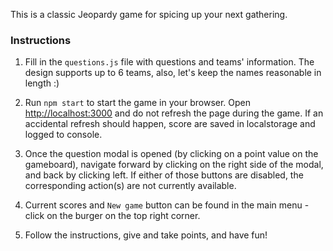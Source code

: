 This is a classic Jeopardy game for spicing up your next gathering.

### Instructions

1. Fill in the `questions.js` file with questions and teams' information. The design supports up to 6 teams, also, let's keep the names reasonable in length :)

2. Run `npm start` to start the game in your browser. Open [http://localhost:3000](http://localhost:3000) and do not refresh the page during the game.
   If an accidental refresh should happen, score are saved in localstorage and logged to console.

3. Once the question modal is opened (by clicking on a point value on the gameboard), navigate forward by clicking on the right side of the modal, and back by clicking left. If either of those buttons are disabled, the corresponding action(s) are not currently available.

4. Current scores and `New game` button can be found in the main menu - click on the burger on the top right corner.

5. Follow the instructions, give and take points, and have fun!
